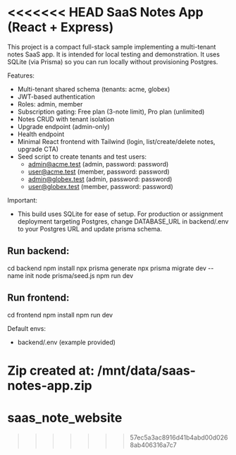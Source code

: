 <<<<<<< HEAD
SaaS Notes App (React + Express)
================================

This project is a compact full-stack sample implementing a multi-tenant notes SaaS app.
It is intended for local testing and demonstration. It uses SQLite (via Prisma) so you can run locally without provisioning Postgres.

Features:
- Multi-tenant shared schema (tenants: acme, globex)
- JWT-based authentication
- Roles: admin, member
- Subscription gating: Free plan (3-note limit), Pro plan (unlimited)
- Notes CRUD with tenant isolation
- Upgrade endpoint (admin-only)
- Health endpoint
- Minimal React frontend with Tailwind (login, list/create/delete notes, upgrade CTA)
- Seed script to create tenants and test users:
  - admin@acme.test (admin, password: password)
  - user@acme.test  (member, password: password)
  - admin@globex.test (admin, password: password)
  - user@globex.test  (member, password: password)

Important:
- This build uses SQLite for ease of setup. For production or assignment deployment targeting Postgres, change DATABASE_URL in backend/.env to your Postgres URL and update prisma schema.

Run backend:
--------------
cd backend
npm install
npx prisma generate
npx prisma migrate dev --name init
node prisma/seed.js
npm run dev

Run frontend:
--------------
cd frontend
npm install
npm run dev

Default envs:
- backend/.env (example provided)

Zip created at: /mnt/data/saas-notes-app.zip
=======
# saas_note_website
>>>>>>> 57ec5a3ac8916d41b4abd00d0268ab406316a7c7
